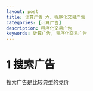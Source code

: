 ```yaml
---
layout: post
title: 计算广告 六、程序化交易广告
categories: [计算广告]
description: 程序化交易广告
keywords: 计算广告, 程序化交易广告
---
```


# 1 搜索广告
搜索广告是比较典型的竞价
